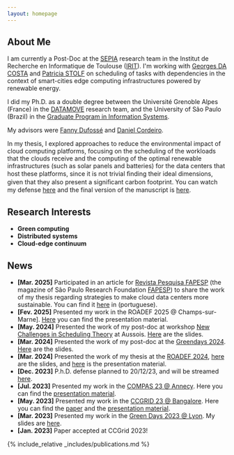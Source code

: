 ```yaml
---
layout: homepage
---
```


## About Me

I am currently a Post-Doc at the [SEPIA](https://www.irit.fr/departement/architecture-systemes-reseaux/equipe-sepia/) research team in the Institut de Recherche en Informatique de Toulouse ([IRIT](https://www.irit.fr/)).
I'm working with [Georges DA COSTA](https://www.irit.fr/~Georges.Da-Costa/) and [Patricia STOLF](https://www.irit.fr/~Patricia.Stolf/) on scheduling of tasks with dependencies in the context of smart-cities edge computing infrastructures powered by renewable energy.

I did my Ph.D. as a double degree between the Université Grenoble Alpes (France) in the [DATAMOVE](https://team.inria.fr/datamove/) research team, and the University of São Paulo (Brazil) in the [Graduate Program in Information Systems](http://ppgsi.each.usp.br/?lang=en).

My advisors were [Fanny Dufossé](https://graal.ens-lyon.fr/~fdufosse/) and [Daniel Cordeiro](http://www.each.usp.br/dc/).

In my thesis, I explored approaches to reduce the environmental impact of cloud computing platforms, focusing on the scheduling of the workloads that the
clouds receive and the computing of the optimal renewable infrastructures (such as solar panels and batteries) for the data centers that host these platforms, since it is not trivial ﬁnding their ideal dimensions, given that they also present a signiﬁcant carbon footprint. You can watch my defense [here](https://www.youtube.com/live/s19UBCIjGsg?feature=shared) and the final version of the manuscript is [here](https://theses.hal.science/tel-04678116).
  
## Research Interests

- **Green computing** 
- **Distributed systems** 
- **Cloud-edge continuum**

## News
- **[Mar. 2025]** Participated in an article for [Revista Pesquisa FAPESP](https://revistapesquisa.fapesp.br/) (the magazine of São Paulo Research Foundation [FAPESP](https://fapesp.br/en)) to share the work of my thesis regarding strategies to make cloud data centers more sustainable. You can find it [here](https://revistapesquisa.fapesp.br/as-estrategias-para-tornar-os-data-centers-mais-sustentaveis/) in (portuguese).
- **[Fev. 2025]** Presented my work in the ROADEF 2025 @ Champs-sur-Marne]. [Here](https://github.com/migvasc/roadef_25) you can find the presentation material.
- **[May. 2024]** Presented the work of my post-doc at workshop [New Challenges in Scheduling Theory](https://aussois2024.imag.fr/) at Aussois. [Here](https://aussois2024.imag.fr/abstracts-slides/SilvaVasconcelos.pdf) are the slides.
- **[Mar. 2024]** Presented the work of my post-doc at the [Greendays 2024](https://perso.ens-lyon.fr/laurent.lefevre/greendaystoulouse2024/). [Here](https://avalon.ens-lyon.fr/~llefevre/greendays2024/GreenDays2024_Vasconcelos.pdf) are the slides.
- **[Mar. 2024]** Presented the work of my thesis at the [ROADEF 2024](https://roadef2024.sciencesconf.org/), [here](https://github.com/migvasc/aussois_24_smartcities_edge_computing_renewable_energy/blob/main/main.pdf) are the slides, and [here](https://github.com/migvasc/aussois_24_smartcities_edge_computing_renewable_energy) is the presentation material.
- **[Dec. 2023]** P.h.D. defense planned to 20/12/23, and will be streamed [here](https://www.youtube.com/live/s19UBCIjGsg?feature=shared).
- **[Jul. 2023]** Presented my work in the [COMPAS 23 @ Annecy](https://2023.compas-conference.fr/). Here you can find the [presentation material](https://gitlab.com/migvasc/slides-compas-2023).
- **[May. 2023]** Presented my work in the [CCGRID 23 @ Bangalore](https://ccgrid2023.iisc.ac.in/). Here you can find the [paper](https://hal.science/hal-04032094v2) and the [presentation material](https://gitlab.com/migvasc/slides-ccgrid-2023).
- **[Mar. 2023]** Presented my work in the [Green Days 2023 @ Lyon](http://perso.ens-lyon.fr/laurent.lefevre/greendayslyon2023/). My slides are [here](http://perso.ens-lyon.fr/laurent.lefevre/greendayslyon2023/slides/GreenDays2023_Silva_Vasconcelos.pdf).
- **[Jan. 2023]** Paper accepted at CCGrid 2023!

{% include_relative _includes/publications.md %}

